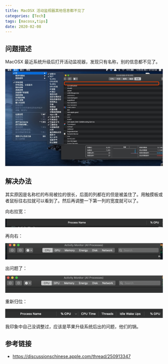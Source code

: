 ```yaml
---
title: MacOSX 活动监视器其他信息都不见了
categories: [Tech]
tags: [macosx,tips]
date: 2020-02-08
---
```


## 问题描述

MacOSX 最近系统升级后打开活动监视器，发现只有名称，别的信息都不见了。

![image-20200208153208904](images/image-20200208153208904.png)

## 解决办法

其实原因是名称栏的布局被拉的很长，后面的列都在的但是被盖住了。用触摸板或者鼠标往右拉就可以看到了。然后再调整一下第一列的宽度就可以了。

 向右拉宽：

![img](images/2020-02/974c55f7-1b5d-47b7-9e4a-282304a727e0)

再向右：

![img](images/2020-02/8e6eca08-1144-4773-88c3-463f36500b9a)

出问题了：

![img](images/2020-02/5fcf74c5-8bf8-4fee-ad20-faeaa91218dd)

重新归位：

![img](images/2020-02/961b27cf-00ea-4363-afbd-3760fbb64a9b)

我印象中自己没调整过，应该是苹果升级系统后出的问题，他们的锅。

## 参考链接

- https://discussionschinese.apple.com/thread/250913347